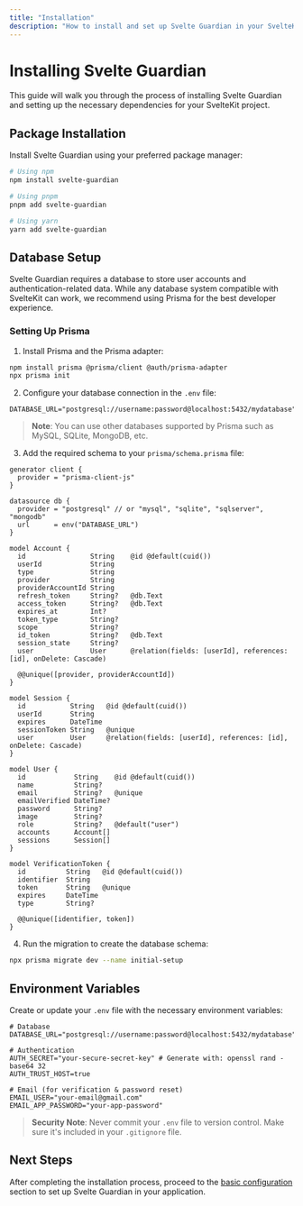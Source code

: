 ```yaml
---
title: "Installation"
description: "How to install and set up Svelte Guardian in your SvelteKit project."
---
```


# Installing Svelte Guardian

This guide will walk you through the process of installing Svelte Guardian and setting up the necessary dependencies for your SvelteKit project.

## Package Installation

Install Svelte Guardian using your preferred package manager:

```bash
# Using npm
npm install svelte-guardian

# Using pnpm
pnpm add svelte-guardian

# Using yarn
yarn add svelte-guardian
```

## Database Setup

Svelte Guardian requires a database to store user accounts and authentication-related data. While any database system compatible with SvelteKit can work, we recommend using Prisma for the best developer experience.

### Setting Up Prisma

1. Install Prisma and the Prisma adapter:

```bash
npm install prisma @prisma/client @auth/prisma-adapter
npx prisma init
```

2. Configure your database connection in the `.env` file:

```
DATABASE_URL="postgresql://username:password@localhost:5432/mydatabase"
```

> **Note**: You can use other databases supported by Prisma such as MySQL, SQLite, MongoDB, etc.

3. Add the required schema to your `prisma/schema.prisma` file:

```prisma
generator client {
  provider = "prisma-client-js"
}

datasource db {
  provider = "postgresql" // or "mysql", "sqlite", "sqlserver", "mongodb"
  url      = env("DATABASE_URL")
}

model Account {
  id                String    @id @default(cuid())
  userId            String
  type              String
  provider          String
  providerAccountId String
  refresh_token     String?   @db.Text
  access_token      String?   @db.Text
  expires_at        Int?
  token_type        String?
  scope             String?
  id_token          String?   @db.Text
  session_state     String?
  user              User      @relation(fields: [userId], references: [id], onDelete: Cascade)

  @@unique([provider, providerAccountId])
}

model Session {
  id           String   @id @default(cuid())
  userId       String
  expires      DateTime
  sessionToken String   @unique
  user         User     @relation(fields: [userId], references: [id], onDelete: Cascade)
}

model User {
  id            String    @id @default(cuid())
  name          String?
  email         String?   @unique
  emailVerified DateTime?
  password      String?
  image         String?
  role          String?   @default("user")
  accounts      Account[]
  sessions      Session[]
}

model VerificationToken {
  id          String   @id @default(cuid())
  identifier  String
  token       String   @unique
  expires     DateTime
  type        String?

  @@unique([identifier, token])
}
```

4. Run the migration to create the database schema:

```bash
npx prisma migrate dev --name initial-setup
```

## Environment Variables

Create or update your `.env` file with the necessary environment variables:

```
# Database
DATABASE_URL="postgresql://username:password@localhost:5432/mydatabase"

# Authentication
AUTH_SECRET="your-secure-secret-key" # Generate with: openssl rand -base64 32
AUTH_TRUST_HOST=true

# Email (for verification & password reset)
EMAIL_USER="your-email@gmail.com"
EMAIL_APP_PASSWORD="your-app-password"
```

> **Security Note**: Never commit your `.env` file to version control. Make sure it's included in your `.gitignore` file.

## Next Steps

After completing the installation process, proceed to the [basic configuration](./configuration.md) section to set up Svelte Guardian in your application.

